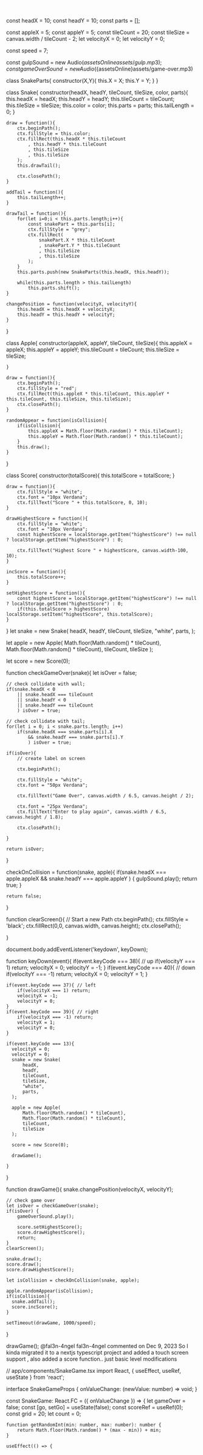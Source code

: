 <!DOCTYPE html>
<html>
<head>
  <title>Basic Snake HTML Game</title>
  <meta charset="UTF-8">
  <style>
  html, body {
    height: 100%;
    margin: 0;
  }

  body {
    background: black;
    display: flex;
    align-items: center;
    justify-content: center;
  }
  canvas {
    border: 1px solid white;
  }
  </style>
</head>
<body>
<canvas width="400" height="400" id="game"></canvas>
<script>
var canvas = document.getElementById('game');
var context = canvas.getContext('2d');
var grid = 16;
var count = 0;

var snake = {
  x: 160,
  y: 160,

  dx: grid,
  dy: 0,
};
var apple = {
  x: 320,
  y: 320
};

  return Math.floor(Math.random() * (max - min)) + min;
}

function loop() {
  requestAnimationFrame(loop);

  if (++count < 4) {
    return;
  }

  count = 0;
  context.clearRect(0,0,canvas.width,canvas.height);

  snake.x += snake.dx;
  snake.y += snake.dy;

  if (snake.x < 0) {
    snake.x = canvas.width - grid;
  }
  else if (snake.x >= canvas.width) {
    snake.x = 0;
  }

  if (snake.y < 0) {
    snake.y = canvas.height - grid;
  }
  else if (snake.y >= canvas.height) {
    snake.y = 0;
  }

  snake.cells.unshift({x: snake.x, y: snake.y});

  if (snake.cells.length > snake.maxCells) {
    snake.cells.pop();
  }

  context.fillStyle = 'red';
  context.fillRect(apple.x, apple.y, grid-1, grid-1);

  context.fillStyle = 'green';
  snake.cells.forEach(function(cell, index) {

      apple.x = getRandomInt(0, 25) * grid;
      apple.y = getRandomInt(0, 25) * grid;
    }
    for (var i = index + 1; i < snake.cells.length; i++) {
    
      if (cell.x === snake.cells[i].x && cell.y === snake.cells[i].y) {
        snake.x = 160;
        snake.y = 160;
        snake.cells = [];
        snake.maxCells = 4;
        snake.dx = grid;
        snake.dy = 0;

        apple.x = getRandomInt(0, 25) * grid;
        apple.y = getRandomInt(0, 25) * grid;
      }
    }
  });
}
  if (e.which === 37 && snake.dx === 0) {
    snake.dx = -grid;
    snake.dy = 0;
  }
  
  else if (e.which === 38 && snake.dy === 0) {
    snake.dy = -grid;
    snake.dx = 0;
  }
  
  else if (e.which === 39 && snake.dx === 0) {
    snake.dx = grid;
    snake.dy = 0;
  }
  
  else if (e.which === 40 && snake.dy === 0) {
    snake.dy = grid;
    snake.dx = 0;
  }
});

</script>
</body>
</html>

<script> var canvas = document.getElementById('game'); var context = canvas.getContext('2d'); var grid = 16; var count = 0; var score=0; //reading last score value if(localStorage.score){ document.getElementById('score').innerHTML=localStorage.score; }
var max=0;

var speed = 8;

var snake = {
x: 160,
y: 160,

dx: grid,
dy: 0,
cells: [],

maxCells: 4
};
var apple = {
x: 320,
y: 32;
}
  
function getRandomInt(min, max) {
return Math.floor(Math.random() * (max - min)) + min;
}

function loop() {

requestAnimationFrame(loop);
if (++count < speed) {
return;
}
count = 0;
context.clearRect(0,0,canvas.width,canvas.height);
snake.x += snake.dx;
snake.y += snake.dy;
if (snake.x < 0) {
snake.x = canvas.width - grid;
}
else if (snake.x >= canvas.width) {
snake.x = 0;
}
if (snake.y < 0) {
snake.y = canvas.height - grid;
}
else if (snake.y >= canvas.height) {
snake.y = 0;
}
snake.cells.unshift({x: snake.x, y: snake.y});
if (snake.cells.length > snake.maxCells) {
snake.cells.pop();
}
context.fillStyle = 'red';
context.fillRect(apple.x, apple.y, grid-1, grid-1);
context.fillStyle = 'green';
snake.cells.forEach(function(cell, index) {

context.fillRect(cell.x, cell.y, grid-1, grid-1);  
if (cell.x === apple.x && cell.y === apple.y) {
  snake.maxCells++;
  score+=1;
localStorage.setItem('score',score);
  max=score;
  document.getElementById('score').innerHTML=score;

  apple.x = getRandomInt(0, 25) * grid;
  apple.y = getRandomInt(0, 25) * grid;
}
for (var i = index + 1; i < snake.cells.length; i++)
{
  if (cell.x === snake.cells[i].x && cell.y === snake.cells[i].y) 
 { 
 
    if(score>max)
    {
     max=score;
    }
    score = 0;
	snake.x = 160;
    snake.y = 160;
    snake.cells = [];
    snake.maxCells = 4;
    snake.dx = grid;
    snake.dy = 0;
    apple.x = getRandomInt(0, 25) * grid;
    apple.y = getRandomInt(0, 25) * grid;
    document.getElementById('high').innerHTML=max;
    document.getElementById('score').innerHTML=score;
  }
}
}
);
}
document.addEventListener('keydown', function(e) {
if (e.which === 37 && snake.dx === 0) {
snake.dx = -grid;
snake.dy = 0;
}
else if (e.which === 38 && snake.dy === 0) {
snake.dy = -grid;
snake.dx = 0;
}
else if (e.which === 39 && snake.dx === 0) {
snake.dx = grid;
snake.dy = 0;
}
else if (e.which === 40 && snake.dy === 0) {
snake.dy = grid;
snake.dx = 0;
}
});
requestAnimationFrame(loop);
function myFunction() {
if (speed == Infinity) {
speed = 8;
}
else if (speed == 8) {
speed = Infinity;
}
}

</script>
const headX = 10;
const headY = 10;
const parts = [];

const appleX = 5;
const appleY = 5;
const tileCount = 20;
const tileSize = canvas.width / tileCount - 2;
let velocityX = 0;
let velocityY = 0;


const speed = 7;

const gulpSound = new Audio(${assetsOnline}assets/gulp.mp3);
const gameOverSound = new Audio(${assetsOnline}assets/game-over.mp3)

class SnakeParts{
    constructor(X,Y){
        this.X = X;
        this.Y = Y;
    }
}

class Snake{
    constructor(headX, headY, tileCount, tileSize, color, parts){
        this.headX = headX;
        this.headY = headY;
        this.tileCount = tileCount;
        this.tileSize = tileSize;
        this.color = color;
        this.parts = parts;
        this.tailLength = 0;
    }

    draw = function(){
        ctx.beginPath();
        ctx.fillStyle = this.color;
        ctx.fillRect(this.headX * this.tileCount
            , this.headY * this.tileCount
            , this.tileSize
            , this.tileSize
        );
        this.drawTail();

        ctx.closePath();
    }

    addTail = function(){
        this.tailLength++;
    }

    drawTail = function(){
        for(let i=0;i < this.parts.length;i++){
            const snakePart = this.parts[i];
            ctx.fillStyle = "grey";
            ctx.fillRect(
                snakePart.X * this.tileCount
                , snakePart.Y * this.tileCount
                , this.tileSize
                , this.tileSize
            );
        }
        this.parts.push(new SnakeParts(this.headX, this.headY));

        while(this.parts.length > this.tailLength)
            this.parts.shift();
    }

    changePosition = function(velocityX, velocityY){
        this.headX = this.headX + velocityX;
        this.headY = this.headY + velocityY;
    }
}

class Apple{
    constructor(appleX, appleY, tileCount, tileSize){
        this.appleX = appleX;
        this.appleY = appleY;
        this.tileCount = tileCount;
        this.tileSize = tileSize;

    }

    draw = function(){
        ctx.beginPath();
        ctx.fillStyle = "red";
        ctx.fillRect(this.appleX * this.tileCount, this.appleY * this.tileCount, this.tileSize, this.tileSize);
        ctx.closePath();
    }

    randomAppear = function(isCollision){
        if(isCollision){
            this.appleX = Math.floor(Math.random() * this.tileCount);
            this.appleY = Math.floor(Math.random() * this.tileCount);
        }
        this.draw();
    }
}

class Score{
    constructor(totalScore){
        this.totalScore = totalScore;
    }

    draw = function(){
        ctx.fillStyle = "white";
        ctx.font = "10px Verdana";
        ctx.fillText("Score " + this.totalScore, 0, 10);
    }

    drawHighestScore = function(){
        ctx.fillStyle = "white";
        ctx.font = "10px Verdana";
        const highestScore = localStorage.getItem("highestScore") !== null ? localStorage.getItem("highestScore") : 0;

        ctx.fillText("Highest Score " + highestScore, canvas.width-100, 10);
    }

    incScore = function(){
        this.totalScore++;
    }

    setHighestScore = function(){
        const highestScore = localStorage.getItem("highestScore") !== null ? localStorage.getItem("highestScore") : 0;
        if(this.totalScore > highestScore) localStorage.setItem("highestScore", this.totalScore);
    }
}
let snake = new Snake(
    headX,
    headY,
    tileCount,
    tileSize,
    "white",
    parts,
);

let apple = new Apple(
    Math.floor(Math.random() * tileCount),
    Math.floor(Math.random() * tileCount),
    tileCount,
    tileSize
);

let score = new Score(0);

function checkGameOver(snake){
    let isOver = false;

    // check collidate with wall;
    if(snake.headX < 0 
        || snake.headX === tileCount 
        || snake.headY < 0 
        || snake.headY === tileCount
        ) isOver = true;

    // check collidate with tail;
    for(let i = 0; i < snake.parts.length; i++)
        if(snake.headX === snake.parts[i].X 
            && snake.headY === snake.parts[i].Y
            ) isOver = true;

    if(isOver){
        // create label on screen
      
        ctx.beginPath();
      
        ctx.fillStyle = "white";
        ctx.font = "50px Verdana";
        
        ctx.fillText("Game Over", canvas.width / 6.5, canvas.height / 2);
      
        ctx.font = "25px Verdana";
        ctx.fillText("Enter to play again", canvas.width / 6.5, canvas.height / 1.8);
      
        ctx.closePath();
      
    }

    return isOver;
}

checkOnCollision = function(snake, apple){
    if(snake.headX === apple.appleX 
        && snake.headY === apple.appleY
        ) {
            gulpSound.play();
            return true;
        }
    
    return false;
}


function clearScreen(){
      // Start a new Path
      ctx.beginPath();
      ctx.fillStyle = 'black';
      ctx.fillRect(0,0, canvas.width, canvas.height);
      ctx.closePath();
  
}

document.body.addEventListener('keydown', keyDown);

function keyDown(event){
    if(event.keyCode === 38){ // up
        if(velocityY === 1) return;
        velocityX = 0;
        velocityY = -1;
    }
    if(event.keyCode === 40){ // down
        if(velocityY === -1) return;
        velocityX = 0;
        velocityY = 1;
    }

    if(event.keyCode === 37){ // left
        if(velocityX === 1) return;
        velocityX = -1;
        velocityY = 0;
    }
    if(event.keyCode === 39){ // right
        if(velocityX === -1) return;
        velocityX = 1;
        velocityY = 0;
    }
  
    if(event.keyCode === 13){
      velocityX = 0;
      velocityY = 0;
      snake = new Snake(
          headX,
          headY,
          tileCount,
          tileSize,
          "white",
          parts,
      );

      apple = new Apple(
          Math.floor(Math.random() * tileCount),
          Math.floor(Math.random() * tileCount),
          tileCount,
          tileSize
      );

      score = new Score(0);
      
      drawGame();
      
    } 
}

function drawGame(){
    snake.changePosition(velocityX, velocityY);

    // check game over
    let isOver = checkGameOver(snake);
    if(isOver) {
        gameOverSound.play();

        score.setHighestScore();
        score.drawHighestScore();
        return;
    }
    clearScreen();
    
    snake.draw();
    score.draw();
    score.drawHighestScore();

    let isCollision = checkOnCollision(snake, apple);
  
    apple.randomAppear(isCollision);
    if(isCollision){
      snake.addTail();
      score.incScore();
    }

    setTimeout(drawGame, 1000/speed);
}

drawGame();
@fal3n-4ngel
fal3n-4ngel commented on Dec 9, 2023
So I kinda migrated it to a nextjs typescript project and added a touch screen support , also added a score function.. just basic level modifications

// app/components/SnakeGame.tsx
import React, { useEffect, useRef, useState } from 'react';

interface SnakeGameProps {
    onValueChange: (newValue: number) => void;
}

const SnakeGame: React.FC<SnakeGameProps> = ({ onValueChange }) => {
    let gameOver = false;
    const [go, setGo] = useState(false);
    const scoreRef = useRef(0);
    const grid = 20;
    let count = 0;

    function getRandomInt(min: number, max: number): number {
        return Math.floor(Math.random() * (max - min)) + min;
    }

    useEffect(() => {
